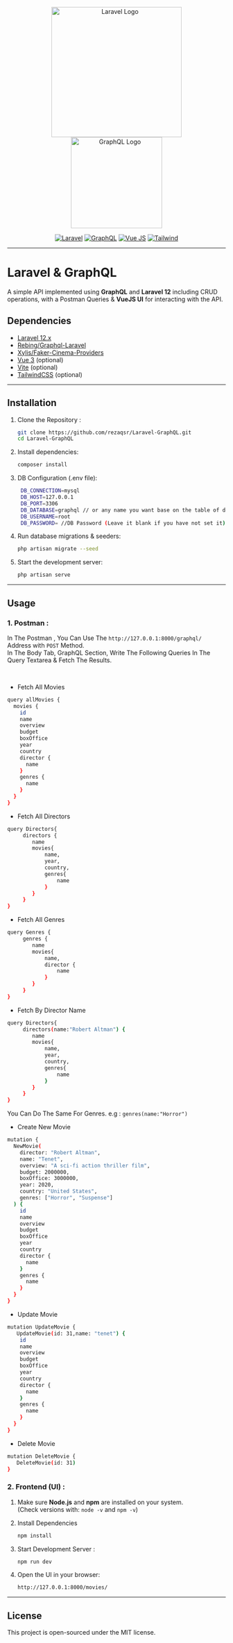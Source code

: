 <p align="center">
<a><img src="https://raw.githubusercontent.com/laravel/art/master/logo-lockup/5%20SVG/2%20CMYK/1%20Full%20Color/laravel-logolockup-cmyk-red.svg" width="300" alt="Laravel Logo"></a>
<a><img src="https://www.vectorlogo.zone/logos/graphql/graphql-ar21.svg" width="210" alt="GraphQL Logo"></a>
</p>
<p align="center">
<a href="#"><img src="https://img.shields.io/badge/Laravel-12.x-f61500" alt="Laravel"></a>
<a href="#"><img src="https://img.shields.io/badge/GraphQL-7F0057" alt="GraphQL"></a>
<a href="#"><img src="https://img.shields.io/badge/Vue-3-42B883" alt="Vue JS"></a>
<a href="#"><img src="https://img.shields.io/badge/TailwindCSS-3.x-blue" alt="Tailwind"></a>
</p>

---

# Laravel & GraphQL

A simple API implemented using **GraphQL** and **Laravel 12** including CRUD operations, with a Postman Queries & **VueJS UI** for interacting with the API.



## Dependencies

- <a href="https://laravel.com/docs/12.x">Laravel 12.x</a>
- <a href="https://github.com/rebing/graphql-laravel">Rebing/Graphql-Laravel</a>
- <a href="https://packagist.org/packages/xylis/faker-cinema-providers">Xylis/Faker-Cinema-Providers </a>
- <a href="https://vuejs.org/">Vue 3</a> (optional)
- <a href="https://vitejs.dev/">Vite</a> (optional)
- <a href="https://tailwindcss.com/">TailwindCSS</a> (optional)
---

## Installation

1. Clone the Repository :
    ```bash
    git clone https://github.com/rezaqsr/Laravel-GraphQL.git
    cd Laravel-GraphQL
    ```
2. Install dependencies:
    ```bash
    composer install
    ```
3. DB Configuration (.env file):
   ```bash
    DB_CONNECTION=mysql
    DB_HOST=127.0.0.1
    DB_PORT=3306
    DB_DATABASE=graphql // or any name you want base on the table of db
    DB_USERNAME=root
    DB_PASSWORD= //DB Password (Leave it blank if you have not set it)
      ```

4. Run database migrations & seeders:
    ```bash
    php artisan migrate --seed
    ```

5. Start the development server:
    ```bash
    php artisan serve
    ```

---

## Usage

### 1. Postman :

In The Postman , You Can Use The `http://127.0.0.1:8000/graphql/ `Address with `POST` Method. <br>
In The Body Tab, GraphQL Section, Write The Following Queries In The Query Textarea & Fetch The Results.

<br>

- <p>Fetch All Movies</p>

```bash
query allMovies {
  movies {
    id
    name
    overview
    budget
    boxOffice
    year
    country
    director {
      name
    }
    genres {
      name
    }
  }
}
```

- <p>Fetch All Directors</p>

```bash
query Directors{
     directors {
        name
        movies{
            name,
            year,
            country,
            genres{
                name
            }
        }
     }
}
```

- <p>Fetch All Genres</p>

```bash
query Genres {
     genres {
        name
        movies{
            name,
            director {
                name
            }
        }
     }
}
```

- <p>Fetch By Director Name</p>

```bash
query Directors{
     directors(name:"Robert Altman") {
        name
        movies{
            name,
            year,
            country,
            genres{
                name
            }
        }
     }
}
```

You Can Do The Same For Genres. e.g : `genres(name:"Horror")`

- <p>Create New Movie</p>

```bash
mutation {
  NewMovie(
    director: "Robert Altman",
    name: "Tenet",
    overview: "A sci-fi action thriller film",
    budget: 2000000,
    boxOffice: 3000000,
    year: 2020,
    country: "United States",
    genres: ["Horror", "Suspense"]
  ) {
    id
    name
    overview
    budget
    boxOffice
    year
    country
    director {
      name
    }
    genres {
      name
    }
  }
}

```

- <p>Update Movie</p>

```bash
mutation UpdateMovie {
   UpdateMovie(id: 31,name: "tenet") {
    id
    name
    overview
    budget
    boxOffice
    year
    country
    director {
      name
    }
    genres {
      name
    }
  }
}
```

- <p>Delete Movie</p>

```bash
mutation DeleteMovie {
   DeleteMovie(id: 31)
}
```

### 2. Frontend (UI) :

1. Make sure **Node.js** and **npm** are installed on your system.  
   (Check versions with: `node -v` and `npm -v`)

2. Install Dependencies
    ```bash
   npm install
    ```
3. Start Development Server :
    ```bash
    npm run dev
    ```
4. Open the UI in your browser:
   ```bash
   http://127.0.0.1:8000/movies/
    ```

---

## License

This project is open-sourced under the MIT license.
